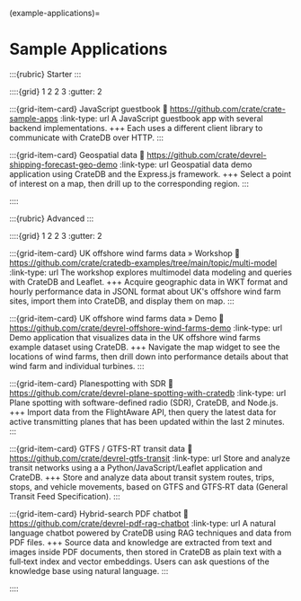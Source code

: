 (example-applications)=
# Sample Applications


:::{rubric} Starter
:::

::::{grid} 1 2 2 3
:gutter: 2

:::{grid-item-card} JavaScript guestbook
:link: https://github.com/crate/crate-sample-apps
:link-type: url
A JavaScript guestbook app with several backend implementations.
+++
Each uses a different client library to communicate with CrateDB over HTTP.
:::

:::{grid-item-card} Geospatial data
:link: https://github.com/crate/devrel-shipping-forecast-geo-demo
:link-type: url
Geospatial data demo application using CrateDB and the Express.js framework.
+++
Select a point of interest on a map,
then drill up to the corresponding region.
:::

::::


:::{rubric} Advanced
:::

::::{grid} 1 2 2 3
:gutter: 2

:::{grid-item-card} UK offshore wind farms data » Workshop
:link: https://github.com/crate/cratedb-examples/tree/main/topic/multi-model
:link-type: url
The workshop explores multimodel data modeling and queries
with CrateDB and Leaflet.
+++
Acquire geographic data in WKT format and hourly performance data in JSONL
format about UK's offshore wind farm sites,
import them into CrateDB, and display them on map.
:::

:::{grid-item-card} UK offshore wind farms data » Demo
:link: https://github.com/crate/devrel-offshore-wind-farms-demo
:link-type: url
Demo application that visualizes data in the UK offshore wind farms
example dataset using CrateDB.
+++
Navigate the map widget to see the locations of wind farms, then drill
down into performance details about that wind farm and individual turbines.
:::

:::{grid-item-card} Planespotting with SDR
:link: https://github.com/crate/devrel-plane-spotting-with-cratedb
:link-type: url
Plane spotting with software-defined radio (SDR), CrateDB, and Node.js.
+++
Import data from the FlightAware API, then query the latest data for active
transmitting planes that has been updated within the last 2 minutes.
:::

:::{grid-item-card} GTFS / GTFS-RT transit data
:link: https://github.com/crate/devrel-gtfs-transit
:link-type: url
Store and analyze transit networks using a
a Python/JavaScript/Leaflet application and CrateDB.
+++
Store and analyze data about transit system routes,
trips, stops, and vehicle movements,
based on GTFS and GTFS‑RT data (General Transit Feed Specification).
:::

:::{grid-item-card} Hybrid-search PDF chatbot
:link: https://github.com/crate/devrel-pdf-rag-chatbot
:link-type: url
A natural language chatbot powered by CrateDB using RAG techniques and data from PDF files.
+++
Source data and knowledge are extracted from text and images inside PDF documents,
then stored in CrateDB as plain text with a full‑text index and vector embeddings.
Users can ask questions of the knowledge base using natural language.
:::

::::
